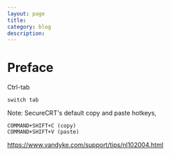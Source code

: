 ```yaml
---
layout: page
title:
category: blog
description:
---
```

# Preface

Ctrl-tab

	switch tab

Note: SecureCRT's default copy and paste hotkeys,

	COMMAND+SHIFT+C (copy)
	COMMAND+SHIFT+V (paste)

https://www.vandyke.com/support/tips/nl102004.html

